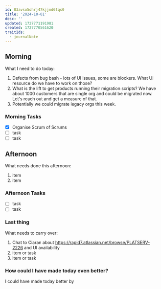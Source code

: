 ```yaml
---
id: 03avso5ohrj47kjjnd6tqs0
title: '2024-10-01'
desc: ''
updated: 1727771191981
created: 1727770561620
traitIds:
  - journalNote
---
```


## Morning

<!-- Morning Tasks -->

What I need to do today:

1. Defects from bug bash - lots of UI issues, some are blockers. What UI resource do we have to work on those?
2. What is the lift to get products running their migration scripts? We have about 1000 customers that are single org and could be migrated now. Let's reach out and get a measure of that.
3. Potentially we could migrate legacy orgs this week.

### Morning Tasks

- [x] Organise Scrum of Scrums
- [ ] task
- [ ] task

## Afternoon

What needs done this afternoon:

1. item
2. item

### Afternoon Tasks

- [ ] task
- [ ] task

### Last thing

What needs to carry over:

1. Chat to Ciaran about <https://rapid7.atlassian.net/browse/PLATSERV-2226> and UI availability
2. item or task
3. item or task

### How could I have made today even better?

I could have made today better by
